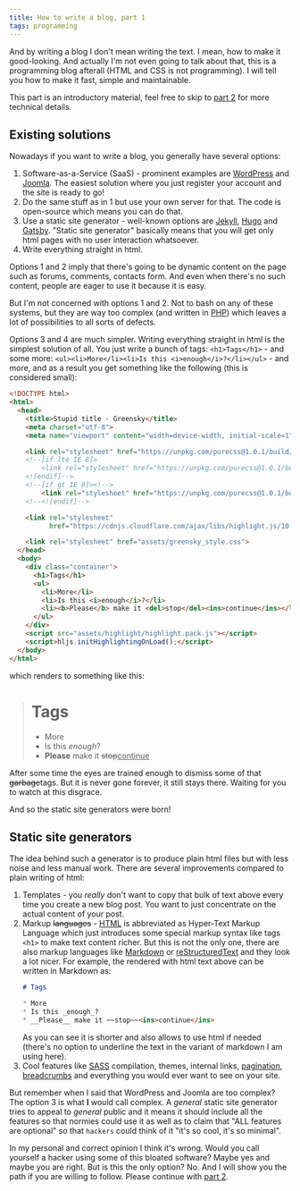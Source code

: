 ```yaml
---
title: How to write a blog, part 1
tags: programming
---
```

And by writing a blog I don't mean writing the text. I mean, how to make it
good-looking. And actually I'm not even going to talk about that, this is
a programming blog afterall (HTML and CSS is not programming). I will tell you
how to make it fast, simple and maintainable.

This part is an introductory material, feel free to skip to
[part 2](2020-05-10-how-to-write-a-blog,-part+2.html) for more technical details.


## Existing solutions

Nowadays if you want to write a blog, you generally have several options:

1. Software-as-a-Service (SaaS) - prominent examples are [WordPress] and
   [Joomla]. The easiest solution where you just register your account and
   the site is ready to go!
2. Do the same stuff as in 1 but use your own server for that. The code is
   open-source which means you can do that.
3. Use a static site generator - well-known options are [Jekyll], [Hugo] and
   [Gatsby]. "Static site generator" basically means that you will get only
   html pages with no user interaction whatsoever.
4. Write everything straight in html.

[WordPress]: https://wordpress.org/
[Joomla]: https://www.joomla.org/
[Jekyll]: https://jekyllrb.com/
[Hugo]: https://gohugo.io/
[Gatsby]: https://www.gatsbyjs.org/

Options 1 and 2 imply that there's going to be dynamic content on the page such
as forums, comments, contacts form. And even when there's no such content,
people are eager to use it because it is easy.

But I'm not concerned with options 1 and 2. Not to bash on any of these systems,
but they are way too complex (and written in [PHP]) which leaves a lot of
possibilities to all sorts of defects.

Options 3 and 4 are much simpler. Writing everything straight in html is the
simplest solution of all. You just write a bunch of tags: `<h1>Tags</h1>` - and
some more: `<ul><li>More</li><li>Is this <i>enough</i>?</li></ul>` - and more,
and as a result you get something like the following (this is considered small):

[PHP]: https://whydoesitsuck.com/why-does-php-suck/

```html
<!DOCTYPE html>
<html>
  <head>
    <title>Stupid title · Greensky</title>
    <meta charset="utf-8">
    <meta name="viewport" content="width=device-width, initial-scale=1">

    <link rel="stylesheet" href="https://unpkg.com/purecss@1.0.1/build/pure-min.css" integrity="sha384-oAOxQR6DkCoMliIh8yFnu25d7Eq/PHS21PClpwjOTeU2jRSq11vu66rf90/cZr47" crossorigin="anonymous">
    <!--[if lte IE 8]>
        <link rel="stylesheet" href="https://unpkg.com/purecss@1.0.1/build/grids-responsive-old-ie-min.css">
    <![endif]-->
    <!--[if gt IE 8]><!-->
        <link rel="stylesheet" href="https://unpkg.com/purecss@1.0.1/build/grids-responsive-min.css">
    <!--<![endif]-->

    <link rel="stylesheet"
          href="https://cdnjs.cloudflare.com/ajax/libs/highlight.js/10.0.0/styles/lightfair.min.css">

    <link rel="stylesheet" href="assets/greensky_style.css">
  </head>
  <body>
    <div class="container">
      <h1>Tags</h1>
      <ul>
        <li>More</li>
        <li>Is this <i>enough</i>?</li>
        <li><b>Please</b> make it <del>stop</del><ins>continue</ins></li>
      </ul>
    </div>
    <script src="assets/highlight/highlight.pack.js"></script>
    <script>hljs.initHighlightingOnLoad();</script>
  </body>
</html>
```
which renders to something like this:

<blockquote>
  <h1>Tags</h1>
  <ul>
    <li>More</li>
    <li>Is this <i>enough</i>?</li>
    <li><b>Please</b> make it <del>stop</del><ins>continue</ins></li>
  </ul>
</blockquote>

After some time the eyes are trained enough to dismiss some of that
~~garbage~~tags. But it is never gone forever, it still stays there. Waiting for
you to watch at this disgrace.

And so the static site generators were born!


## Static site generators

The idea behind such a generator is to produce plain html files but with less
noise and less manual work. There are several improvements compared to plain
writing of html:

1. Templates - you *really* don't want to copy that bulk of text above every
   time you create a new blog post. You want to just concentrate on the
   actual content of your post.
2. Markup ~~languages~~ - [HTML] is abbreviated as Hyper-Text Markup Language
   which just introduces some special markup syntax like tags `<h1>` to make
   text content richer. But this is not the only one, there are also markup
   languages like [Markdown] or [reStructuredText] and they look a lot nicer.
   For example, the rendered with html text above can be written in Markdown
   as:
   ```md
   # Tags
   
   * More
   * Is this _enough_?
   * __Please__ make it ~~stop~~<ins>continue</ins>
   ```
   As you can see it is shorter and also allows to use html if needed
   (there's no option to underline the text in the variant of markdown I am
   using here).
3. Cool features like [SASS] compilation, themes, internal links, [pagination],
   [breadcrumbs] and everything you would ever want to see on your site.

[HTML]: https://en.wikipedia.org/wiki/HTML
[reStructuredText]: https://en.wikipedia.org/wiki/ReStructuredText
[Markdown]: https://en.wikipedia.org/wiki/Markdown
[SASS]: https://sass-lang.com/
[pagination]: https://en.wikipedia.org/wiki/Pagination
[breadcrumbs]: https://en.wikipedia.org/wiki/Breadcrumb_navigation

But remember when I said that WordPress and Joomla are too complex? The option 3
is what **I** would call complex. A _general_ static site generator tries to
appeal to _general_ public and it means it should include all the features so
that normies could use it as well as to claim that "ALL features are optional"
so that `hackers` could think of it "it's so cool, it's so minimal".

In my personal and correct opinion I think it's wrong. Would you call yourself
a hacker using some of this bloated software? Maybe yes and maybe you are right.
But is this the only option? No. And I will show you the path if you are
willing to follow. Please continue with
[part 2](2020-05-10-how-to-write-a-blog,-part+2.html).
